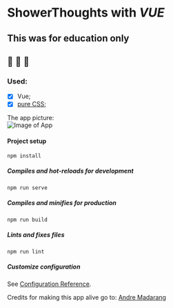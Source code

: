# ShowerThoughts with *VUE*

## This was for education only 
## :see_no_evil: :hear_no_evil: :speak_no_evil:  

### Used: 
- [x] Vue;
- [x] [pure CSS](https://loading.io/css/);

The app picture:\
![Image of App](https://github.com/Edvinas-S/ShowerThoughts/public/screenshot.jpg)

#### Project setup
```
npm install
```
##### Compiles and hot-reloads for development
```
npm run serve
```
##### Compiles and minifies for production
```
npm run build
```
##### Lints and fixes files
```
npm run lint
```
##### Customize configuration
See [Configuration Reference](https://cli.vuejs.org/config/).

Credits for making this app alive go to: [Andre Madarang](https://github.com/drehimself/vue-showerthoughts)
